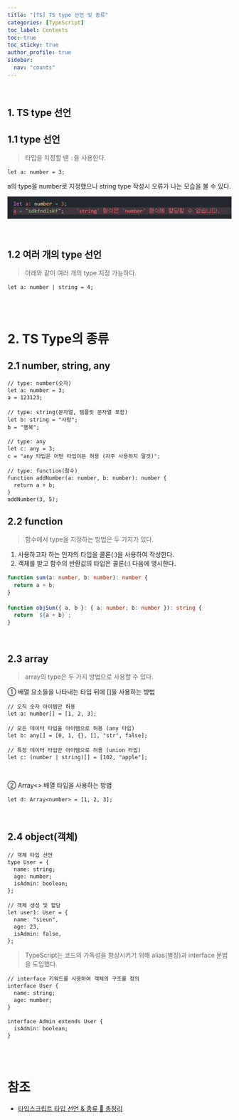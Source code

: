 ```yaml
---
title: "[TS] TS type 선언 및 종류"
categories: [TypeScript]
toc_label: Contents
toc: true
toc_sticky: true
author_profile: true
sidebar:
  nav: "counts"
---
```


<br>

## 1. TS type 선언

## 1.1 type 선언

> 타입을 지정할 땐 `:`을 사용한다.

```tsx
let a: number = 3;
```

a의 type을 number로 지정했으니 string type 작성시 오류가 나는 모습을 볼 수 있다.

![](/assets/images/2024/2024-03-09-15-19-32.png)

<br>

## 1.2 여러 개의 type 선언

> 아래와 같이 여러 개의 type 지정 가능하다.

```tsx
let a: number | string = 4;
```

<br><br>

# 2. TS Type의 종류

## 2.1 number, string, any

```tsx
// type: number(숫자)
let a: number = 3;
a = 123123;

// type: string(문자열, 템플릿 문자열 포함)
let b: string = "사랑";
b = "행복";

// type: any
let c: any = 3;
c = "any 타입은 어떤 타입이든 허용 (자주 사용하지 말것)";

// type: function(함수)
function addNumber(a: number, b: number): number {
  return a + b;
}
addNumber(3, 5);
```

## 2.2 function

> 함수에서 type을 지정하는 방법은 두 가지가 있다.

1. 사용하고자 하는 인자의 타입을 콜론(:)을 사용하여 작성한다.
2. 객체를 받고 함수의 반환값의 타입은 콜론(:) 다음에 명시한다.

```ts
function sum(a: number, b: number): number {
  return a + b;
}

function objSum({ a, b }: { a: number; b: number }): string {
  return `${a + b}`;
}
```

<br>

## 2.3 array

> array의 type은 두 가지 방법으로 사용할 수 있다.

① 배열 요소들을 나타내는 타입 뒤에 []을 사용하는 방법

```tsx
// 오직 숫자 아이템만 허용
let a: number[] = [1, 2, 3];

// 모든 데이터 타입을 아이템으로 허용 (any 타입)
let b: any[] = [0, 1, {}, [], "str", false];

// 특정 데이터 타입만 아이템으로 허용 (union 타입)
let c: (number | string)[] = [102, "apple"];
```

<br>

② Array<> 배열 타입을 사용하는 방법

```tsx
let d: Array<number> = [1, 2, 3];
```

<br>

## 2.4 object(객체)

```tsx
// 객체 타입 선언
type User = {
  name: string;
  age: number;
  isAdmin: boolean;
};

// 객체 생성 및 할당
let user1: User = {
  name: "sieun",
  age: 23,
  isAdmin: false,
};
```

> TypeScript는 코드의 가독성을 향상시키기 위해 alias(별칭)과 interface 문법을 도입했다.

```tsx
// interface 키워드를 사용하여 객체의 구조를 정의
interface User {
  name: string;
  age: number;
}

interface Admin extends User {
  isAdmin: boolean;
}
```

<br><br>

# 참조

- [타입스크립트 타입 선언 & 종류 💯 총정리](https://inpa.tistory.com/entry/TS-%F0%9F%93%98-%ED%83%80%EC%9E%85%EC%8A%A4%ED%81%AC%EB%A6%BD%ED%8A%B8-%ED%83%80%EC%9E%85-%EC%84%A0%EC%96%B8-%EC%A2%85%EB%A5%98-%F0%9F%92%AF-%EC%B4%9D%EC%A0%95%EB%A6%AC#%ED%83%80%EC%9E%85)

<br>
